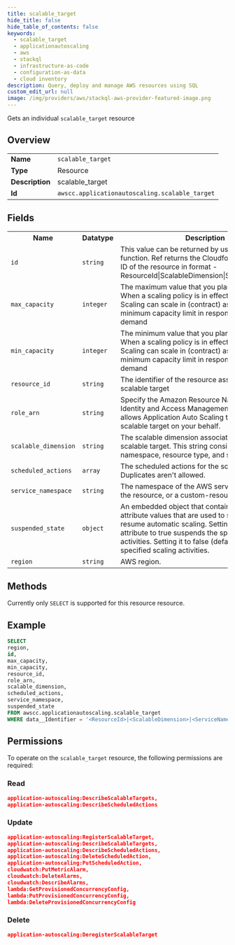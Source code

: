 ```yaml
---
title: scalable_target
hide_title: false
hide_table_of_contents: false
keywords:
  - scalable_target
  - applicationautoscaling
  - aws
  - stackql
  - infrastructure-as-code
  - configuration-as-data
  - cloud inventory
description: Query, deploy and manage AWS resources using SQL
custom_edit_url: null
image: /img/providers/aws/stackql-aws-provider-featured-image.png
---
```

Gets an individual <code>scalable_target</code> resource

## Overview
<table><tbody>
<tr><td><b>Name</b></td><td><code>scalable_target</code></td></tr>
<tr><td><b>Type</b></td><td>Resource</td></tr>
<tr><td><b>Description</b></td><td>scalable_target</td></tr>
<tr><td><b>Id</b></td><td><code>awscc.applicationautoscaling.scalable_target</code></td></tr>
</tbody></table>

## Fields
<table><tbody>
<tr><th>Name</th><th>Datatype</th><th>Description</th></tr>
<tr><td><code>id</code></td><td><code>string</code></td><td>This value can be returned by using the Ref function. Ref returns the Cloudformation generated ID of the resource in format - ResourceId|ScalableDimension|ServiceNamespace</td></tr>
<tr><td><code>max_capacity</code></td><td><code>integer</code></td><td>The maximum value that you plan to scale in to. When a scaling policy is in effect, Application Auto Scaling can scale in (contract) as needed to the minimum capacity limit in response to changing demand</td></tr>
<tr><td><code>min_capacity</code></td><td><code>integer</code></td><td>The minimum value that you plan to scale in to. When a scaling policy is in effect, Application Auto Scaling can scale in (contract) as needed to the minimum capacity limit in response to changing demand</td></tr>
<tr><td><code>resource_id</code></td><td><code>string</code></td><td>The identifier of the resource associated with the scalable target</td></tr>
<tr><td><code>role_arn</code></td><td><code>string</code></td><td>Specify the Amazon Resource Name (ARN) of an Identity and Access Management (IAM) role that allows Application Auto Scaling to modify the scalable target on your behalf. </td></tr>
<tr><td><code>scalable_dimension</code></td><td><code>string</code></td><td>The scalable dimension associated with the scalable target. This string consists of the service namespace, resource type, and scaling property</td></tr>
<tr><td><code>scheduled_actions</code></td><td><code>array</code></td><td>The scheduled actions for the scalable target. Duplicates aren't allowed.</td></tr>
<tr><td><code>service_namespace</code></td><td><code>string</code></td><td>The namespace of the AWS service that provides the resource, or a custom-resource</td></tr>
<tr><td><code>suspended_state</code></td><td><code>object</code></td><td>An embedded object that contains attributes and attribute values that are used to suspend and resume automatic scaling. Setting the value of an attribute to true suspends the specified scaling activities. Setting it to false (default) resumes the specified scaling activities.</td></tr>
<tr><td><code>region</code></td><td><code>string</code></td><td>AWS region.</td></tr>

</tbody></table>

## Methods
Currently only <code>SELECT</code> is supported for this resource resource.

## Example
```sql
SELECT
region,
id,
max_capacity,
min_capacity,
resource_id,
role_arn,
scalable_dimension,
scheduled_actions,
service_namespace,
suspended_state
FROM awscc.applicationautoscaling.scalable_target
WHERE data__Identifier = '<ResourceId>|<ScalableDimension>|<ServiceNamespace>';
```

## Permissions

To operate on the <code>scalable_target</code> resource, the following permissions are required:

### Read
```json
application-autoscaling:DescribeScalableTargets,
application-autoscaling:DescribeScheduledActions
```

### Update
```json
application-autoscaling:RegisterScalableTarget,
application-autoscaling:DescribeScalableTargets,
application-autoscaling:DescribeScheduledActions,
application-autoscaling:DeleteScheduledAction,
application-autoscaling:PutScheduledAction,
cloudwatch:PutMetricAlarm,
cloudwatch:DeleteAlarms,
cloudwatch:DescribeAlarms,
lambda:GetProvisionedConcurrencyConfig,
lambda:PutProvisionedConcurrencyConfig,
lambda:DeleteProvisionedConcurrencyConfig
```

### Delete
```json
application-autoscaling:DeregisterScalableTarget
```


